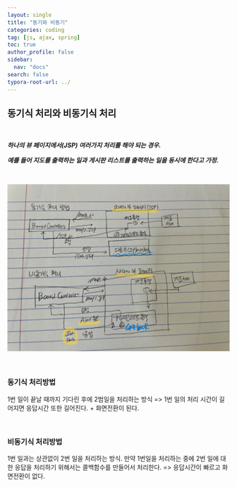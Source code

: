 ```yaml
---
layout: single
title: "동기와 비동기"
categories: coding
tag: [js, ajax, spring]
toc: true
author_profile: false
sidebar:
  nav: "docs"
search: false
typora-root-url: ../
---
```


## 동기식 처리와 비동기식 처리

<br>

***하나의 뷰 페이지에서(JSP) 여러가지 처리를 해야 되는 경우.***

***예를 들어 지도를 출력하는 일과 게시판 리스트를 출력하는 일을 동시에 한다고 가정.***

<br>

![SyncAsync](/images/2023-04-19-first/SyncAsync.jpg)

<br>

### 동기식 처리방법

1번 일이 끝날 때까지 기다린 후에 2범일을 처리하는 방식 => 1번 일의 처리 시간이 길어지면 응답시간 또한 길어진다. + 화면전환이 된다.

<br>

### 비동기식 처리방법

1번 일과는 상관없이 2번 일을 처리하는 방식. 만약 1번일을 처리하는 중에 2번 일에 대한 응답을 처리하기 위해서는 콜백함수를 만들어서 처리한다. => 응답시간이 빠르고 화면전환이 없다.



